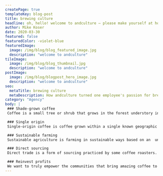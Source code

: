 ```yaml
---
createPage: true
templateKey: blog-post
title: brewing culture
headline: oh, hello! welcome to andculture — please make yourself at home.
author: Mike Koser
date: 2020-03-30
featured: false
featuredColor: -violet-blue
featuredImage:
  image: /img/blog/blog_featured_image.jpg
  description: "welcome to andculture"
tileImage:
  image: /img/blog/blog_thumbnail.jpg
  description: "welcome to andculture"
postImage:
  image: /img/blog/blogpost_hero_image.jpg
  description: "welcome to andculture"
seo:
  metaTitle: brewing culture
  metaDescription: How andculture turned one employee's passion for brewing into a company exercise in teamwork, branding, and iterative improvement.
category: "Agency"
body: |
 ### Shade-grown coffee
 Coffee is a small tree or shrub that grows in the forest understory in  its wild form, and traditionally was grown commercially under other trees  that provided shade. The forest-like structure of shade coffee farms  provides habitat for a great number of migratory and resident species.

 ### Single origin
 Single-origin coffee is coffee grown within a single known geographic  origin. Sometimes, this is a single farm or a specific collection of  beans from a single country. The name of the coffee is then usually the  place it was grown to whatever degree available.

 ### Sustainable farming
 Sustainable agriculture is farming in sustainable ways based on an  understanding of ecosystem services, the study of relationships between  organisms and their environment. What grows where and how it is grown are  a matter of choice and careful consideration for nature and communities.

 ### Direct sourcing
 Direct trade is a form of sourcing practiced by some coffee roasters.  Advocates of direct trade practices promote direct communication and  price negotiation between buyer and farmer, along with systems that  encourage and incentivize quality.

 ### Reinvest profits
 We want to truly empower the communities that bring amazing coffee to  you. That’s why we reinvest 20% of our profits into farms, local  businesses and schools everywhere our coffee is grown. You can see the  communities grow and learn more about coffee farming on our blog.
---
```

